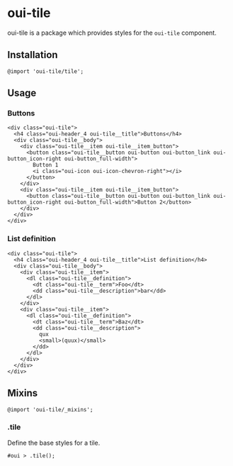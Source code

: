 # oui-tile

<component-status cx-design="partial" ux="prototype"></component-status>

oui-tile is a package which provides styles for the `oui-tile` component.

## Installation

```less
@import 'oui-tile/tile';
```

## Usage

### Buttons

```html:preview
<div class="oui-tile">
  <h4 class="oui-header_4 oui-tile__title">Buttons</h4>
  <div class="oui-tile__body">
    <div class="oui-tile__item oui-tile__item_button">
      <button class="oui-tile__button oui-button oui-button_link oui-button_icon-right oui-button_full-width">
        Button 1
        <i class="oui-icon oui-icon-chevron-right"></i>
      </button>
    </div>
    <div class="oui-tile__item oui-tile__item_button">
      <button class="oui-tile__button oui-button oui-button_link oui-button_icon-right oui-button_full-width">Button 2</button>
    </div>
  </div>
</div>
```

### List definition

```html:preview
<div class="oui-tile">
  <h4 class="oui-header_4 oui-tile__title">List definition</h4>
  <div class="oui-tile__body">
    <div class="oui-tile__item">
      <dl class="oui-tile__definition">
        <dt class="oui-tile__term">Foo</dt>
        <dd class="oui-tile__description">bar</dd>
      </dl>
    </div>
    <div class="oui-tile__item">
      <dl class="oui-tile__definition">
        <dt class="oui-tile__term">Baz</dt>
        <dd class="oui-tile__description">
          qux
          <small>(quux)</small>
        </dd>
      </dl>
    </div>
  </div>
</div>
```

## Mixins

```less
@import 'oui-tile/_mixins';
```

### .tile

Define the base styles for a tile.

```less
#oui > .tile();
```

